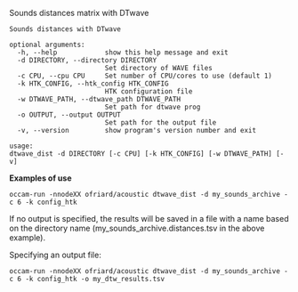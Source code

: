 Sounds distances matrix with DTwave

```
Sounds distances with DTwave

optional arguments:
  -h, --help            show this help message and exit
  -d DIRECTORY, --directory DIRECTORY
                        Set directory of WAVE files
  -c CPU, --cpu CPU     Set number of CPU/cores to use (default 1)
  -k HTK_CONFIG, --htk_config HTK_CONFIG
                        HTK configuration file
  -w DTWAVE_PATH, --dtwave_path DTWAVE_PATH
                        Set path for dtwave prog
  -o OUTPUT, --output OUTPUT
                        Set path for the output file
  -v, --version         show program's version number and exit
```

```
usage: 
dtwave_dist -d DIRECTORY [-c CPU] [-k HTK_CONFIG] [-w DTWAVE_PATH] [-v]
```

**Examples of use**

```
occam-run -nnodeXX ofriard/acoustic dtwave_dist -d my_sounds_archive -c 6 -k config_htk
```
If no output is specified, the results will be saved in a file with a name based on the directory name (my_sounds_archive.distances.tsv in the above example).



Specifying an output file:

```
occam-run -nnodeXX ofriard/acoustic dtwave_dist -d my_sounds_archive -c 6 -k config_htk -o my_dtw_results.tsv
```

